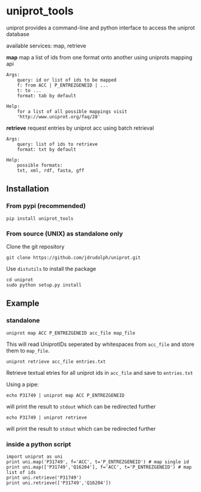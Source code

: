 uniprot\_tools
==============

uniprot provides a command-line and python interface to access the
uniprot database

available services: map, retrieve

**map**
    map a list of ids from one format onto another using uniprots mapping api
    
    Args:
        query: id or list of ids to be mapped
        f: from ACC | P_ENTREZGENEID | ...
        t: to ...
        format: tab by default

    Help:
        for a list of all possible mappings visit
        'http://www.uniprot.org/faq/28'
    

**retrieve**
    request entries by uniprot acc using batch retrieval

    Args:
        query: list of ids to retrieve
        format: txt by default

    Help:
        possible formats:
        txt, xml, rdf, fasta, gff

Installation
------------

### From pypi (recommended)

    pip install uniprot_tools

### From source (UNIX) as standalone only

Clone the git repository

    git clone https://github.com/jdrudolph/uniprot.git

Use `distutils` to install the package

    cd uniprot
    sudo python setup.py install

Example
-------

### standalone

    uniprot map ACC P_ENTREZGENEID acc_file map_file

This will read UniprotIDs seperated by whitespaces from `acc_file` and
store them to `map_file`.

    uniprot retrieve acc_file entries.txt

Retrieve textual etries for all uniprot ids in `acc_file` and save to
`entries.txt`

Using a pipe:

    echo P31749 | uniprot map ACC P_ENTREZGENEID

will print the result to `stdout` which can be redirected further

    echo P31749 | uniprot retrieve

will print the result to `stdout` which can be redirected further

### inside a python script

    import uniprot as uni
    print uni.map('P31749', f='ACC', t='P_ENTREZGENEID') # map single id
    print uni.map(['P31749','Q16204'], f='ACC', t='P_ENTREZGENEID') # map list of ids
    print uni.retrieve('P31749')
    print uni.retrieve(['P31749','Q16204'])

